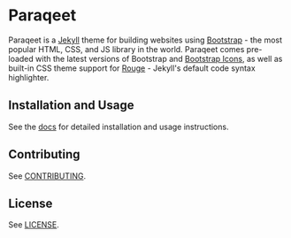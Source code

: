 # Paraqeet

Paraqeet is a [Jekyll](https://jekyllrb.com/) theme for building websites using [Bootstrap](https://getbootstrap.com/) - the most popular HTML, CSS, and JS library in the world. Paraqeet comes pre-loaded with the latest versions of Bootstrap and [Bootstrap Icons](https://icons.getbootstrap.com/), as well as built-in CSS theme support for [Rouge](http://rouge.jneen.net/) - Jekyll's default code syntax highlighter.

## Installation and Usage

See the [docs](https://signified.github.io/paraqeet/) for detailed installation and usage instructions.

## Contributing

See [CONTRIBUTING](https://github.com/signified/.github/blob/main/CONTRIBUTING.md).

## License

See [LICENSE](https://github.com/signified/paraqeet/blob/main/LICENSE).
